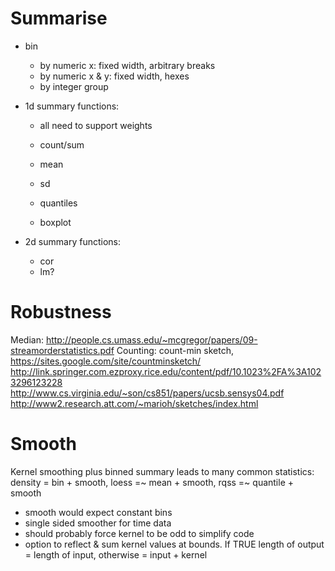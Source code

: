 # Summarise

* bin 
  * by numeric x: fixed width, arbitrary breaks
  * by numeric x & y: fixed width, hexes
  * by integer group

* 1d summary functions: 
  * all need to support weights

  * count/sum
  * mean
  * sd
  * quantiles
  * boxplot

* 2d summary functions:
  * cor
  * lm?

# Robustness

Median: http://people.cs.umass.edu/~mcgregor/papers/09-streamorderstatistics.pdf
Counting: count-min sketch, https://sites.google.com/site/countminsketch/
http://link.springer.com.ezproxy.rice.edu/content/pdf/10.1023%2FA%3A1023296123228
http://www.cs.virginia.edu/~son/cs851/papers/ucsb.sensys04.pdf
http://www2.research.att.com/~marioh/sketches/index.html

# Smooth

Kernel smoothing plus binned summary leads to many common statistics: density = bin + smooth, loess =~ mean + smooth, rqss =~ quantile + smooth

* smooth would expect constant bins
* single sided smoother for time data
* should probably force kernel to be odd to simplify code
* option to reflect & sum kernel values at bounds.  If TRUE length of output = length of input, otherwise = input + kernel
